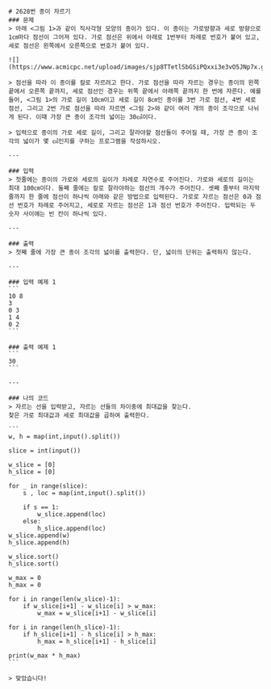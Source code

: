     # 2628번 종이 자르기
    ### 문제
    > 아래 <그림 1>과 같이 직사각형 모양의 종이가 있다. 이 종이는 가로방향과 세로 방향으로 1㎝마다 점선이 그어져 있다. 가로 점선은 위에서 아래로 1번부터 차례로 번호가 붙어 있고, 세로 점선은 왼쪽에서 오른쪽으로 번호가 붙어 있다.  

    ![](https://www.acmicpc.net/upload/images/sjp8TTetlSbGSiPQxxi3e3vO5JNp7x.gif)

    > 점선을 따라 이 종이를 칼로 자르려고 한다. 가로 점선을 따라 자르는 경우는 종이의 왼쪽 끝에서 오른쪽 끝까지, 세로 점선인 경우는 위쪽 끝에서 아래쪽 끝까지 한 번에 자른다. 예를 들어, <그림 1>의 가로 길이 10㎝이고 세로 길이 8㎝인 종이를 3번 가로 점선, 4번 세로 점선, 그리고 2번 가로 점선을 따라 자르면 <그림 2>와 같이 여러 개의 종이 조각으로 나뉘게 된다. 이때 가장 큰 종이 조각의 넓이는 30㎠이다. 

    > 입력으로 종이의 가로 세로 길이, 그리고 잘라야할 점선들이 주어질 때, 가장 큰 종이 조각의 넓이가 몇 ㎠인지를 구하는 프로그램을 작성하시오.  

    ---

    ### 입력
    > 첫줄에는 종이의 가로와 세로의 길이가 차례로 자연수로 주어진다. 가로와 세로의 길이는 최대 100㎝이다. 둘째 줄에는 칼로 잘라야하는 점선의 개수가 주어진다. 셋째 줄부터 마지막 줄까지 한 줄에 점선이 하나씩 아래와 같은 방법으로 입력된다. 가로로 자르는 점선은 0과 점선 번호가 차례로 주어지고, 세로로 자르는 점선은 1과 점선 번호가 주어진다. 입력되는 두 숫자 사이에는 빈 칸이 하나씩 있다.  

    --- 

    ### 출력
    > 첫째 줄에 가장 큰 종이 조각의 넓이를 출력한다. 단, 넓이의 단위는 출력하지 않는다.  

    ---

    ### 입력 예제 1
    ```
    10 8
    3
    0 3
    1 4
    0 2
    ```

    ### 출력 예제 1
    ```
    30
    ```  

    ---

    ### 나의 코드
    > 자르는 선을 입력받고, 자르는 선들의 차이중에 최대값을 찾는다.
    찾은 가로 최대값과 세로 최대값을 곱하여 출력한다.  

    ```
    w, h = map(int,input().split())

    slice = int(input())

    w_slice = [0]
    h_slice = [0]

    for _ in range(slice):
        s , loc = map(int,input().split())

        if s == 1:
            w_slice.append(loc)
        else:
            h_slice.append(loc)
    w_slice.append(w)
    h_slice.append(h)

    w_slice.sort()
    h_slice.sort()

    w_max = 0
    h_max = 0

    for i in range(len(w_slice)-1):
        if w_slice[i+1] - w_slice[i] > w_max:
            w_max = w_slice[i+1] - w_slice[i]

    for i in range(len(h_slice)-1):
        if h_slice[i+1] - h_slice[i] > h_max:
            h_max = h_slice[i+1] - h_slice[i]

    print(w_max * h_max)
    ```

    > 맞았습니다!